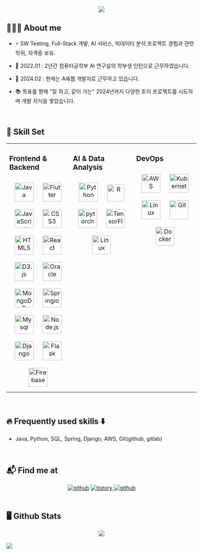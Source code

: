 <div align= "center">
    <img src="https://capsule-render.vercel.app/api?type=rounded&color=0:506daf,100:8eaae1&height=120&text=Sohyeon's%20Github&animation=&fontColor=ffffff&fontSize=60" />
    </div>
  

### <div align="center">

## 🙋🏻‍♀️ About me
* ⚡ SW Testing, Full-Stack 개발, AI 서비스, 빅데이터 분석 프로젝트 경험과 관련 학위, 자격증 보유. 

- 🔭 2022.01 : 2년간 컴퓨터공학부 AI 연구실의 학부생 인턴으로 근무하였습니다.
  
- 🌱 2024.02 : 현재는 AI&웹 개발자로 근무하고 있습니다.

- 📚 목표를 향해 "잘 하고, 같이 가는" 2024년까지 다양한 토이 프로젝트를 시도하며 개발 지식을 쌓았습니다.

  

<br/>  


## 🚀 Skill Set
<table><tr><td valign="top" width="33%">

### Frontend & Backend
<div align="center">  
<img style="margin: 10px" src="https://dev.habitmaker.co.kr/src/img/icon/java.png" alt="Java" height="50" />  
<img style="margin: 10px" src="https://dev.habitmaker.co.kr/src/img/icon/flutterio.png" alt="Flutter" height="50" />  
<img style="margin: 10px" src="https://profilinator.rishav.dev/skills-assets/javascript-original.svg" alt="JavaScript" height="50" />
<img style="margin: 10px" src="https://profilinator.rishav.dev/skills-assets/css3-original-wordmark.svg" alt="CSS3" height="50" />  
<img style="margin: 10px" src="https://profilinator.rishav.dev/skills-assets/html5-original-wordmark.svg" alt="HTML5" height="50" />  
<img style="margin: 10px" src="https://profilinator.rishav.dev/skills-assets/react-original-wordmark.svg" alt="React" height="50" />    
<img style="margin: 10px" src="https://profilinator.rishav.dev/skills-assets/d3js-original.svg" alt="D3.js" height="50" />  
<img style="margin: 10px" src="https://dev.habitmaker.co.kr/src/img/icon/oracle.png" alt="Oracle" height="50" />  
<img style="margin: 10px" src="https://profilinator.rishav.dev/skills-assets/mongodb-original-wordmark.svg" alt="MongoDB" height="50" />  
<img style="margin: 10px" src="https://dev.habitmaker.co.kr/src/img/icon/springio.png" alt="Springio" height="50" />  
<img style="margin: 10px" src="https://dev.habitmaker.co.kr/src/img/icon/mysql.png" alt="Mysql" height="50" />  
<img style="margin: 10px" src="https://profilinator.rishav.dev/skills-assets/nodejs-original-wordmark.svg" alt="Node.js" height="50" />  
<img style="margin: 10px" src="https://profilinator.rishav.dev/skills-assets/django-original.svg" alt="Django" height="50" />  
<img style="margin: 10px" src="https://profilinator.rishav.dev/skills-assets/flask.png" alt="Flask" height="50" />  
<img style="margin: 10px" src="https://profilinator.rishav.dev/skills-assets/firebase.png" alt="Firebase" height="50" />  
</div>

</td><td valign="top" width="33%">

### AI & Data Analysis  
<div align="center">  
<img style="margin: 10px" src="https://profilinator.rishav.dev/skills-assets/python-original.svg" alt="Python" height="50" />  
<img style="margin: 10px" src="https://dev.habitmaker.co.kr/src/img/icon/R.png" alt="R" height="45" />  
<img style="margin: 10px" src="https://profilinator.rishav.dev/skills-assets/pytorch-icon.svg" alt="pytorch" height="50" />  
<img style="margin: 10px" src="https://profilinator.rishav.dev/skills-assets/tensorflow-icon.svg" alt="TensorFlow" height="50" />  
<img style="margin: 10px" src="https://profilinator.rishav.dev/skills-assets/linux-original.svg" alt="Linux" height="50" />  
</div>
</td><td valign="top" width="33%">



### DevOps  
<div align="center">  
<img style="margin: 10px" src="https://profilinator.rishav.dev/skills-assets/amazonwebservices-original-wordmark.svg" alt="AWS" height="50" />  
<img style="margin: 10px" src="https://profilinator.rishav.dev/skills-assets/kubernetes-icon.svg" alt="Kubernetes" height="50" />  
<img style="margin: 10px" src="https://profilinator.rishav.dev/skills-assets/linux-original.svg" alt="Linux" height="50" />  
<img style="margin: 10px" src="https://profilinator.rishav.dev/skills-assets/git-scm-icon.svg" alt="Git" height="50" />  
<img style="margin: 10px" src="https://profilinator.rishav.dev/skills-assets/docker-original-wordmark.svg" alt="Docker" height="50" />  
</div>

</td></tr></table>  

<br/>

## 🔥 Frequently used skills ⬇️
* Java, Python, SQL, Spring, Django, AWS, Git(github, gitlab)

<br/>


## 📬 Find me at
<div align="center">
<a href="mailto:yunsoyun9426@gmail.com"><img src="https://img.shields.io/badge/Gmail-d14836?style=for-the-badge&logo=Gmail&logoColor=white&link=yunsoyun9426@gmail.com" alt=github style="margin-bottom: 5px;"/></a>
<a href="https://solearn.tistory.com/" target="_blank">
<img src=https://img.shields.io/badge/Tistory-000000?style=for-the-badge&logo=Tistory&logoColor=white alt=tistory style="margin-bottom: 5px;" />
</a>
<a href="https://github.com/sshnyy" target="_blank">
<img src=https://img.shields.io/badge/github-%2324292e.svg?&style=for-the-badge&logo=github&logoColor=white alt=github style="margin-bottom: 5px;" />
</a>  
</div>  

<br>

## 🖥️ Github Stats  
<div align="center"><img src="https://github-readme-stats.vercel.app/api?username=sshnyy&show_icons=true&theme=tokyonight" align="center" /></div>

<br>
<div><img src="https://hits.seeyoufarm.com/api/count/incr/badge.svg?url=https%3A%2F%2Fgithub.com%2Fsohyunyg&count_bg=%235A95DD&title_bg=%23555555&icon=&icon_color=%23E7E7E7&title=hits&edge_flat=false)](https://hits.seeyoufarm.com" align="center" /></div>
<br/>

